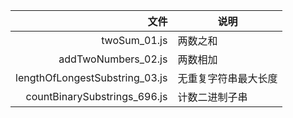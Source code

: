 |  文件    |   说明   |
| ---: | ---- |
|  twoSum_01.js    | 两数之和     |
|  addTwoNumbers_02.js    | 两数相加     |
|  lengthOfLongestSubstring_03.js    | 无重复字符串最大长度     |
|  countBinarySubstrings_696.js    | 计数二进制子串     |
